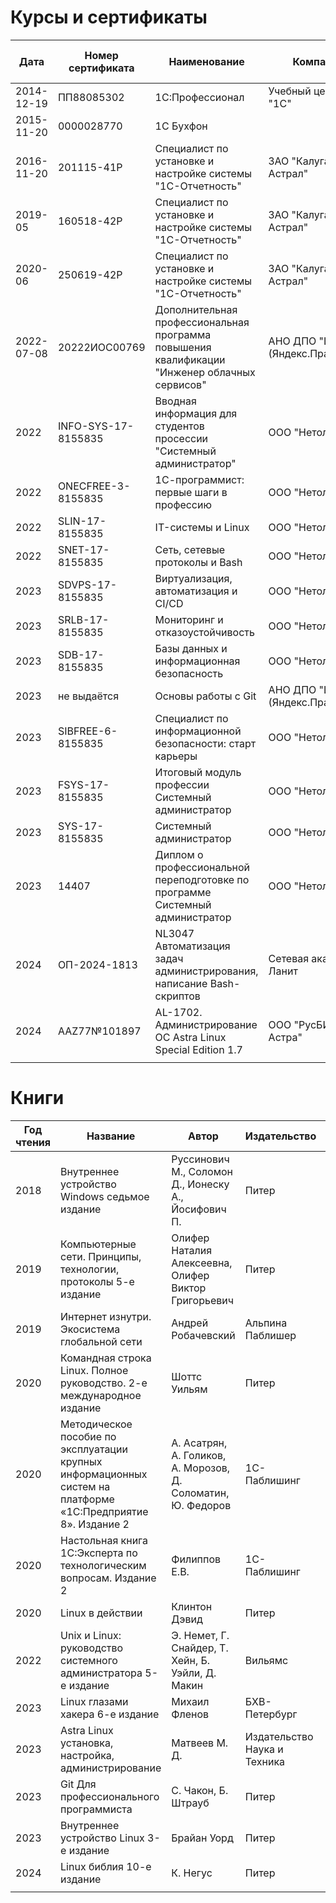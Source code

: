 # Курсы и сертификаты
|Дата|Номер сертификата|Наименование|Компания|Ссылка для скачивания|
|---|---|---|---|---|
|2014-12-19|ПП88085302|1С:Профессионал|Учебный центр ООО "1С"|[сертифкат в *.pdf](<2014/1С Профессионал.pdf>)|
|2015-11-20|0000028770|1С Бухфон||[сертифкат в *.pdf](<2015/1С-Бухфон.pdf>)|
|2016-11-20|201115-41Р|Специалист по установке и настройке системы "1С-Отчетность"|ЗАО "Калуга Астрал"|[сертифкат в *.pdf](<2016/Специалист по установке и настройке системы 1С-Отчетность 2016.pdf>)|
|2019-05|160518-42Р|Специалист по установке и настройке системы "1С-Отчетность"|ЗАО "Калуга Астрал"|[сертифкат в *.pdf](<2019/Специалист по установке и настройке системы 1С-Отчетность 2019.pdf>)|
|2020-06|250619-42Р|Специалист по установке и настройке системы "1С-Отчетность"|ЗАО "Калуга Астрал"|[сертифкат в *.pdf](<2020/Специалист по установке и настройке системы 1С-Отчетность 2020.pdf>)|
|2022-07-08|20222ИОС00769|Дополнительная профессиональная программа повышения квалификации "Инженер облачных сервисов"|АНО ДПО "ШАД" (Яндекс.Практикум)|[сертифкат в *.pdf](<2022/Инженер облачных сервисов.pdf>)|
|2022|INFO-SYS-17-8155835|Вводная информация для студентов просессии "Системный администратор"|ООО "Нетология"|[сертифкат в *.jpg](<2022/Вводная информация для студентов просессии "Системный администратор".jpg>)|
|2022|ONECFREE-3-8155835|1С-программист: первые шаги в профессию|ООО "Нетология"|[сертифкат в *.pdf](<2022/1С-программист первые шаги в профессию.pdf>)|
|2022|SLIN-17-8155835|IT-системы и Linux|ООО "Нетология"|[сертифкат в *.pdf](<2022/IT-системы и Linux.pdf>)|
|2022|SNET-17-8155835|Сеть, сетевые протоколы и Bash|ООО "Нетология"|[сертифкат в *.pdf](<2022/Сеть, сетевые протоколы и Bash.pdf>)|
|2023|SDVPS-17-8155835|Виртуализация, автоматизация и CI/CD|ООО "Нетология"|[сертифкат в *.pdf](<2023/Виртуализация, автоматизация и CI CD.pdf>)|
|2023|SRLB-17-8155835|Мониторинг и отказоустойчивость|ООО "Нетология"|[сертифкат в *.pdf](<2023/Мониторинг и отказоустойчивость.pdf>)|
|2023|SDB-17-8155835|Базы данных и информационная безопасность|ООО "Нетология"|[сертифкат в *.pdf](<2023/Базы данных и информационная безопасность.pdf>)|
|2023|не выдаётся|Основы работы с Git|АНО ДПО "ШАД" (Яндекс.Практикум)||
|2023|SIBFREE-6-8155835|Специалист по информационной безопасности: старт карьеры|ООО "Нетология"|[сертифкат в *.pdf](<2023/Специалист по информационной безопасности старт карьеры.pdf>)|
|2023|FSYS-17-8155835|Итоговый модуль профессии Системный администратор|ООО "Нетология"|[сертифкат в *.jpeg](<2023/Итоговый модуль профессии Системный администратор.jpeg>)|
|2023|SYS-17-8155835|Системный администратор|ООО "Нетология"|[сертифкат в *.pdf](<2023/Системный администратор.pdf>)|
|2023|14407|Диплом о профессиональной переподготовке по программе Системный администратор|ООО "Нетология"||
|2024|ОП-2024-1813|NL3047 Автоматизация задач администрирования, написание Bash-скриптов|Сетевая академия Ланит|[сертифкат в *.pdf](<2024/NL3047 Автоматизация задач администрирования, написание Bash-скриптов.pdf>)|
|2024|AAZ77№101897|AL-1702. Администрирование ОС Astra Linux Special Edition 1.7|ООО "РусБИТех-Астра"|[сертифкат в *.pdf](<2024/AL-1702. Администрирование ОС Astra Linux Special Edition 1.7.pdf>)|
||||||

# Книги
|Год чтения|Название|Автор|Издательство|ISBN|Год выпуска|
|---|---|---|---|---|---|
|2018|Внутреннее устройство Windows седьмое издание|Руссинович М., Соломон Д., Ионеску А., Йосифович П. |Питер|978-5-4461-0663-9|2017|
|2019|Компьютерные сети. Принципы, технологии, протоколы 5-е издание|Олифер Наталия Алексеевна, Олифер Виктор Григорьевич|Питер|978-5-496-01967-5|2018|
|2019|Интернет изнутри. Экосистема глобальной сети|Андрей Робачевский|Альпина Паблишер|978-5-9614-4803-0|2017|
|2020|Командная строка Linux. Полное руководство. 2-е международное издание|Шоттс Уильям|Питер|978-5-4461-1430-6|2020|
|2020|Методическое пособие по эксплуатации крупных информационных систем на платформе «1С:Предприятие 8». Издание 2|А. Асатрян, А. Голиков, А. Морозов, Д. Соломатин, Ю. Федоров|1С-Паблишинг|Арт. 4601546133908|2018|
|2020|Настольная книга 1С:Эксперта по технологическим вопросам. Издание 2|Филиппов Е.В.|1С-Паблишинг|Арт. 4601546118530|2015|
|2020|Linux в действии|Клинтон Дэвид|Питер|978-5-4461-1199-2|2020|
|2022|Unix и Linux: руководство системного администратора 5-е издание|Э. Немет, Г. Снайдер, Т. Хейн, Б. Уэйли, Д. Макин|Вильямс|978-5-907144-10-1|2020|
|2023|Linux глазами хакера 6-е издание|Михаил Фленов|БХВ-Петербург|978-5-9775-6699-5|2022|
|2023|Astra Linux установка, настройка, администрирование|Матвеев М. Д.|Издательство Наука и Техника|978-5-907592-07-0|2023|
|2023|Git Для профессионального программиста|С. Чакон, Б. Штрауб|Питер|978-5-4461-1131-2|2019|
|2023|Внутреннее устройство Linux 3-е издание|Брайан Уорд|Питер|978-5-4461-3946-0|2022|
|2024|Linux библия 10-е издание|К. Негус|Питер|978-5-4461-1797-0|2023|
|||||||
